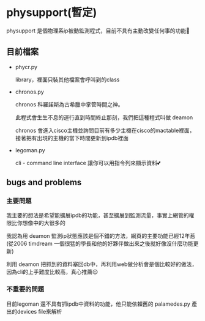 # physupport(暫定) 

physupport 是個物理系ip被動監測程式，目前不具有主動改變任何事的功能🙂 

## 目前檔案

- phycr.py

    library，裡面只裝其他檔案會呼叫到的class

- chronos.py
    
    chronos 科羅諾斯為古希臘中掌管時間之神。
    
    此程式會生生不息的運行直到時間終止那刻，我們把這種程式叫做 deamon

    chronos 會進入cisco主機並詢問目前有多少主機在cisco的mactable裡面，
    接著把有出現的主機的當下時間更新到ipdb裡面

- legoman.py
    
    cli - command line interface 讓你可以用指令列來顯示資料💕


## bugs and problems
### 主要問題
我主要的想法是希望能擴展ipdb的功能，甚至擴展到監測流量，事實上網管的權限比你想像中的大很多的

我認為用 deamon 監測ip狀態應該是個不錯的方法，網頁的主要功能已經12年惹(從2006 timdream 一個很猛的學長和他的好夥伴做出來之後就好像沒什麼功能更新)

利用 deamon 把抓到的資料塞回db中，再利用web做分析會是個比較好的做法，因為cli的上手難度比較高，真心推薦😉


### 不重要的問題
目前legoman 還不具有抓ipdb中資料的功能，他只能依賴舊的 palamedes.py 產出的devices file來解析


